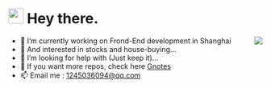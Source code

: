 <h1><img src="https://emojis.slackmojis.com/emojis/images/1620284485/36399/fireworks.gif?1620284485" width="30"/> Hey there.</h1>
<img src="https://github-stats.liuli.lol/api?username=Xing-He&theme=html&show_icons=true&include_all_commits=true&count_private=true" align="right">



- 🔭 I’m currently working on Frond-End development in Shanghai
- 🌱 And interested in stocks and house-buying...
- 🤔 I’m looking for help with (Just keep it)...
- 💬 If you want more repos, check here [Gnotes](https://github.com/gnotes)
- 📫 Email me : 1245036094@qq.com
